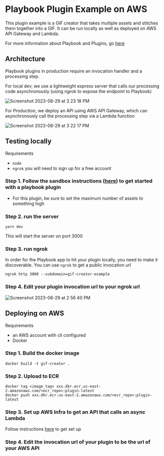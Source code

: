 # Playbook Plugin Example on AWS
This plugin example is a GIF creator that takes multiple assets and stitches them together into a GIF. It can be run locally as well as deployed on AWS API Gateway and Lambda.

For more information about Playbook and Plugins, go [here](https://playbookteam.notion.site/Welcome-to-Playbook-s-Beta-Developer-Program-dc78d1e6321c4dbf949889b1b9d3aa6b)

## Architecture

Playbook plugins in production require an invocation handler and a processing step. 

For local dev, we use a lightweight express server that calls our processing code asynchronously (using ngrok to expose the endpoint to Playbook)


![Screenshot 2023-08-29 at 3 23 18 PM](https://github.com/playbook-labs/playbook-plugin-aws-example/assets/1311091/6ae07cad-afb2-46ee-8263-9d5b7bab9ac3)


For Production, we deploy an API using AWS API Gateway, which can asynchronously call the processing step via a Lambda function


![Screenshot 2023-08-29 at 3 22 17 PM](https://github.com/playbook-labs/playbook-plugin-aws-example/assets/1311091/84ac8898-3f50-44f8-b48a-a1c3c44ad666)


## Testing locally

Requirements
- `node`
- `ngrok` you will need to sign up for a free account

### Step 1. Follow the sandbox instructions ([here](https://playbookteam.notion.site/Quickstart-How-to-build-a-Plugin-868719686cea43879e7b290472e7767f)) to get started with a playbook plugin
- For this plugin, be sure to set the maximum number of assets to something high

### Step 2. run the server 

```yarn dev```

This will start the server on port 3000

### Step 3. run ngrok

In order for the Playbook app to hit your plugin locally, you need to make it discoverable. You can use `ngrok` to get a public invocation url

```ngrok http 3000 --subdomain=gif-creator-example```

### Step 4. Edit your plugin invocation url to your ngrok url

![Screenshot 2023-08-29 at 2 56 40 PM](https://github.com/playbook-labs/playbook-plugin-aws-example/assets/1311091/03db0ace-6e34-406f-b429-5d6d463d7d08)

## Deploying on AWS 

Requirements
- an AWS account with cli configured
- Docker

### Step 1. Build the docker image

```docker build -t gif-creator .```

### Step 2. Upload to ECR 
```
docker tag <image_tag> xxx.dkr.ecr.us-east-2.amazonaws.com/<ecr_repo>:plugin-latest
docker push xxx.dkr.ecr.us-east-2.amazonaws.com/<ecr_repo>:plugin-latest
```

### Step 3. Set up AWS Infra to get an API that calls an async Lambda

Follow instructions [here](https://playbookteam.notion.site/Plugin-Examples-92cbcc68bf1a43ef8db40889a62836cb#541df81cc2344e8e9e118c91d217ba0a) to get set up

### Step 4. Edit the invocation url of your plugin to be the url of your AWS API


